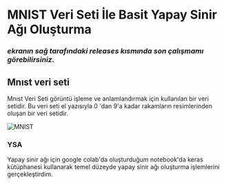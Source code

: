 # MNIST Veri Seti İle Basit Yapay Sinir Ağı Oluşturma
### ***ekranın sağ tarafındaki releases kısmında son çalışmamı görebilirsiniz.***
## Mnıst veri seti
   Mnıst Veri Seti görüntü işleme ve anlamlandırmak için kullanılan bir veri setidir. Bu veri seti el yazısıyla 0 'dan 9'a kadar rakamların resimlerinden oluşan bir veri setidir. 
  
  
  ![MNIST](https://emredurukn.github.io/assets/images/mnist-examples.png)
   
### YSA 
   Yapay sinir ağı için google colab'da oluşturduğum notebook'da keras kütüphanesi kullanarak temel düzeyde yapay sinir ağı oluşturma işlemlerini gerçekleştirdim. 
   
